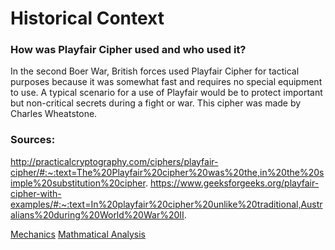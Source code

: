 # Historical Context
### How was Playfair Cipher used and who used it?
In the second Boer War, British forces used Playfair Cipher for tactical purposes because it was somewhat fast and requires no special equipment to use. A typical scenario for a use of Playfair would be to protect important but non-critical secrets during a fight or war. This cipher was made by Charles Wheatstone.

### Sources:
http://practicalcryptography.com/ciphers/playfair-cipher/#:~:text=The%20Playfair%20cipher%20was%20the,in%20the%20simple%20substitution%20cipher.
https://www.geeksforgeeks.org/playfair-cipher-with-examples/#:~:text=In%20playfair%20cipher%20unlike%20traditional,Australians%20during%20World%20War%20II.

[Mechanics](https://github.com/EPHS-CyberSecurity-2020-Hour1/CipherProject/blob/Playfaircipher.MD/Playfair_mechanics.md)
[Mathmatical Analysis](https://github.com/EPHS-CyberSecurity-2020-Hour1/CipherProject/blob/Playfaircipher.MD/Playfair_mathematicalanalysis.md)

